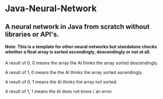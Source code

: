 # Java-Neural-Network
## A neural network in Java from scratch without libraries or API's.

 #### Note: This is a template for other neural networks but standalone checks whether a float array is sorted ascendingly, descendingly or not at all.


 A result of 0, 0 means the array the AI thinks the array sorted descendingly. 
 
 A result of 1, 0 means the the AI thinks the array sorted ascendingly. 
 
 A result of 0, 1 means the AI thinks the array not sorted.
 
 A result of 1, 1 means the AI does not know / an error.
